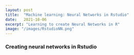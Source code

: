 ```yaml
---
layout: post
title:  "Machine learning: Neural Networks in Rstudio"
date:   2021-10-06
excerpt: "Learning to create Neural Networks in R"
image: "/images/RstudioNN.png"
---
```


### Creating neural networks in Rstudio
